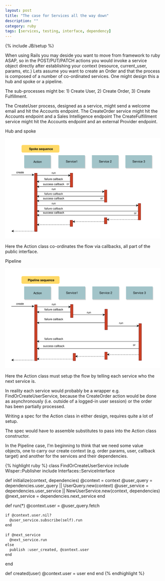 ```yaml
---
layout: post
title: "The case for Services all the way down"
description: ""
category: ruby
tags: [services, testing, interface, dependency]
---
```

{% include JB/setup %}

When using Rails you may deside you want to move from framework to ruby ASAP, so in the POST/PUT/PATCH actions you would invoke a service object directly after establishing your context (resource, current_user, params, etc.) Lets assume you want to create an Order and that the process is composed of a number of co-ordinated services.  One might design this a hub and spoke or a pipeline.

The sub-processes might be: 1) Create User, 2) Create Order, 3) Create Fulfillment.

The CreateUser process, designed as a service, might send a welcome email and hit the Accounts endpoint.
The CreateOrder service might hit the Accounts endpoint and a Sales Intelligence endpoint
The CreateFulfillment service might hit the Accounts endpoint and an external Provider endpoint.

Hub and spoke

![spoke](/assets/images/spoke.svg)

Here the Action class co-ordinates the flow via callbacks, all part of the public interface.

Pipeline

![pipeline](/assets/images/pipeline.svg)

Here the Action class must setup the flow by telling each service who the next service is.

In reality each service would probably be a wrapper e.g. FindOrCreateUserService, because the CreateOrder action would be done as asynchronously (i.e. outside of a logged-in user session) or the order has been partially processed.

Writing a spec for the Action class in either design, requires quite a lot of setup.

The spec would have to assemble substitutes to pass into the Action class constructor.

In the Pipeline case, I'm beginning to think that we need some value objects, one to carry our create context (e.g. order params, user, callback target) and another for the services and their dependencies.

{% highlight ruby %}
class FindOrCreateUserService
  include Wisper::Publisher
  include Interfaces::ServiceInterface

  def initialize(context, dependencies)
    @context = context
    @user_query = dependencies.user_query || UserQuery.new(context)
    @user_service = dependencies.user_service || NewUserService.new(context, dependencies)
    @next_service = dependencies.next_service
  end

  def run(*)
    @context.user = @user_query.fetch

    if @context.user.nil?
      @user_service.subscribe(self).run
    end
    
    if @next_service
      @next_service.run
    else
      publish :user_created, @context.user
    end
  end

  def created(user)
    @context.user = user
  end
end
{% endhighlight %}

